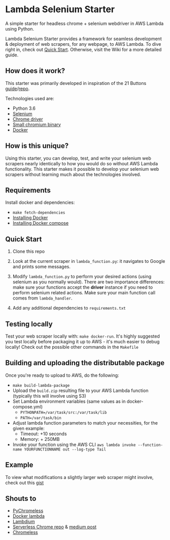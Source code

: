 # Lambda Selenium Starter
A simple starter for headless chrome + selenium webdriver in AWS Lambda using Python.

Lambda Selenium Starter provides a framework for seamless development & deployment of web scrapers, for any webpage, to AWS Lambda. To dive right in, check out [Quick Start](#quick-start). Otherwise, visit the Wiki for a more detailed guide.

## How does it work?

This starter was primarily developed in inspiration of the 21 Buttons [guide](https://engineering.21buttons.com/crawling-thousands-of-products-using-aws-lambda-80332e259de1)/[repo](https://github.com/jairovadillo/pychromeless/).

Technologies used are:
* Python 3.6
* [Selenium](https://www.selenium.dev/)
* [Chrome driver](https://sites.google.com/a/chromium.org/chromedriver/)
* [Small chromium binary](https://github.com/adieuadieu/serverless-chrome/releases)
* [Docker](https://docs.docker.com/engine/installation/#get-started)

## How is this unique?

Using this starter, you can develop, test, and write your selenium web scrapers nearly identically to how you would do so without AWS Lambda functionality. This starter makes it possible to develop your selenium web scrapers without learning much about the technologies involved.

## Requirements

Install docker and dependencies:

* `make fetch-dependencies`
* [Installing Docker](https://docs.docker.com/engine/installation/#get-started)
* [Installing Docker compose](https://docs.docker.com/compose/install/#install-compose)

## Quick Start

1. Clone this repo

2. Look at the current scraper in `lambda_function.py`: it navigates to Google and prints some messages.

3. Modify `lambda_function.py` to perform your desired actions (using selenium as you normally would). There are two importance differences: make sure your functions accept the **driver** instance if you need to perform selenium related actions. Make sure your main function call comes from `lambda_handler`.

4. Add any additional dependencies to `requirements.txt`

## Testing locally

Test your web scraper locally with: `make docker-run`. It's highly suggested you test locally before packaging it up to AWS - it's much easier to debug locally! Check out the possible other commands in the `Makefile`

## Building and uploading the distributable package

Once you're ready to upload to AWS, do the following:

* `make build-lambda-package`
* Upload the `build.zip` resulting file to your AWS Lambda function (typically this will involve using S3)
* Set Lambda environment variables (same values as in docker-compose.yml)
    * `PYTHONPATH=/var/task/src:/var/task/lib`
    * `PATH=/var/task/bin`
* Adjust lambda function parameters to match your necessities, for the given example:
    * Timeout: +10 seconds
    * Memory: + 250MB
* Invoke your function using the AWS CLI `aws lambda invoke --function-name YOURFUNCTIONNAME out --log-type Tail`

## Example

To view what modifications a slightly larger web scraper might involve, check out this [gist](https://gist.github.com/noahsburroughs/37f5746ea55f0bc9a9228cea164fec52)

## Shouts to
* [PyChromeless](https://github.com/jairovadillo/pychromeless/)
* [Docker lambda](https://github.com/lambci/docker-lambda)
* [Lambdium](https://github.com/smithclay/lambdium)
* [Serverless Chrome repo](https://github.com/adieuadieu/serverless-chrome) & [medium post](https://medium.com/@marco.luethy/running-headless-chrome-on-aws-lambda-fa82ad33a9eb)
* [Chromeless](https://github.com/graphcool/chromeless)